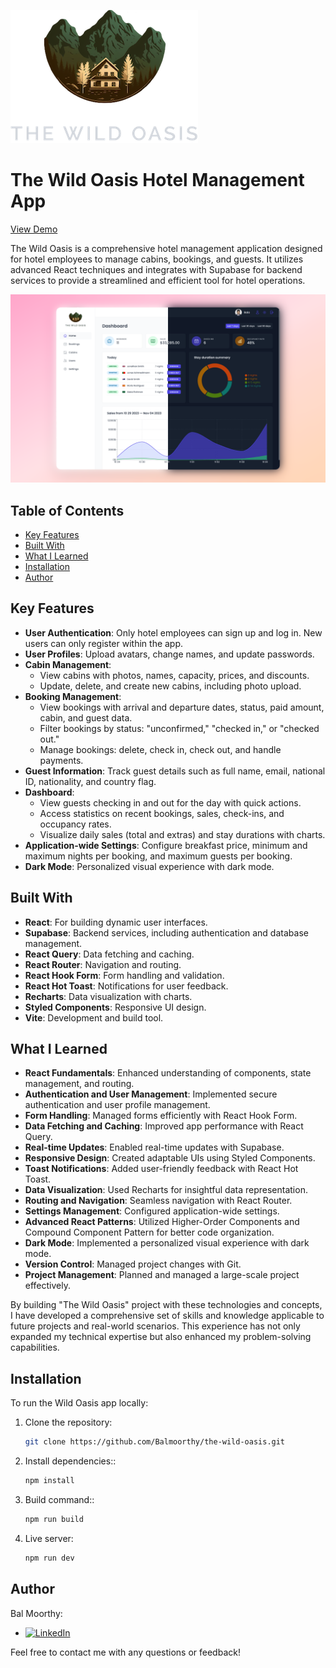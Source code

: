 ![Logo](./public/logo-dark.png)

# The Wild Oasis Hotel Management App

[View Demo](https://the-hotel-wild-oasis-demo.vercel.app)

The Wild Oasis is a comprehensive hotel management application designed for hotel employees to manage cabins, bookings, and guests. It utilizes advanced React techniques and integrates with Supabase for backend services to provide a streamlined and efficient tool for hotel operations.

![Home Page](./public/thumbnail-preview.png)


## Table of Contents

- [Key Features](#key-features)
- [Built With](#built-with)
- [What I Learned](#what-i-learned)
- [Installation](#installation)
- [Author](#author)

## Key Features

- **User Authentication**: Only hotel employees can sign up and log in. New users can only register within the app.
- **User Profiles**: Upload avatars, change names, and update passwords.
- **Cabin Management**:
  - View cabins with photos, names, capacity, prices, and discounts.
  - Update, delete, and create new cabins, including photo upload.
- **Booking Management**:
  - View bookings with arrival and departure dates, status, paid amount, cabin, and guest data.
  - Filter bookings by status: "unconfirmed," "checked in," or "checked out."
  - Manage bookings: delete, check in, check out, and handle payments.
- **Guest Information**: Track guest details such as full name, email, national ID, nationality, and country flag.
- **Dashboard**:
  - View guests checking in and out for the day with quick actions.
  - Access statistics on recent bookings, sales, check-ins, and occupancy rates.
  - Visualize daily sales (total and extras) and stay durations with charts.
- **Application-wide Settings**: Configure breakfast price, minimum and maximum nights per booking, and maximum guests per booking.
- **Dark Mode**: Personalized visual experience with dark mode.

## Built With

- **React**: For building dynamic user interfaces.
- **Supabase**: Backend services, including authentication and database management.
- **React Query**: Data fetching and caching.
- **React Router**: Navigation and routing.
- **React Hook Form**: Form handling and validation.
- **React Hot Toast**: Notifications for user feedback.
- **Recharts**: Data visualization with charts.
- **Styled Components**: Responsive UI design.
- **Vite**: Development and build tool.

## What I Learned

- **React Fundamentals**: Enhanced understanding of components, state management, and routing.
- **Authentication and User Management**: Implemented secure authentication and user profile management.
- **Form Handling**: Managed forms efficiently with React Hook Form.
- **Data Fetching and Caching**: Improved app performance with React Query.
- **Real-time Updates**: Enabled real-time updates with Supabase.
- **Responsive Design**: Created adaptable UIs using Styled Components.
- **Toast Notifications**: Added user-friendly feedback with React Hot Toast.
- **Data Visualization**: Used Recharts for insightful data representation.
- **Routing and Navigation**: Seamless navigation with React Router.
- **Settings Management**: Configured application-wide settings.
- **Advanced React Patterns**: Utilized Higher-Order Components and Compound Component Pattern for better code organization.
- **Dark Mode**: Implemented a personalized visual experience with dark mode.
- **Version Control**: Managed project changes with Git.
- **Project Management**: Planned and managed a large-scale project effectively.

By building "The Wild Oasis" project with these technologies and concepts, I have developed a comprehensive set of skills and knowledge applicable to future projects and real-world scenarios. This experience has not only expanded my technical expertise but also enhanced my problem-solving capabilities.

## Installation

To run the Wild Oasis app locally:

1. Clone the repository:
   ```bash
   git clone https://github.com/Balmoorthy/the-wild-oasis.git
   ```
2. Install dependencies::
   ```bash
   npm install
   ```
3. Build command::
   ```bash
   npm run build
   ```
4. Live server:
   ```bash
   npm run dev
   ```

## Author

Bal Moorthy:

- [![LinkedIn](https://img.shields.io/badge/LinkedIn-0077B5?style=for-the-badge&logo=linkedin&logoColor=white)](https://www.linkedin.com/in/bal-moorthy/)

Feel free to contact me with any questions or feedback!

